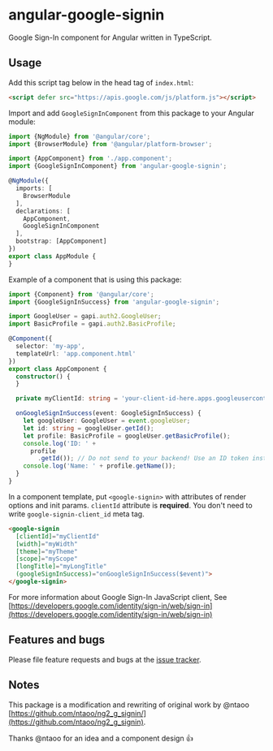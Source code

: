 # angular-google-signin

Google Sign-In component for Angular written in TypeScript.

## Usage

Add this script tag below in the head tag of ```index.html```:

```html
<script defer src="https://apis.google.com/js/platform.js"></script>
```

Import and add ```GoogleSignInComponent``` from this package to your Angular module:

```typescript
import {NgModule} from '@angular/core';
import {BrowserModule} from '@angular/platform-browser';

import {AppComponent} from './app.component';
import {GoogleSignInComponent} from 'angular-google-signin';

@NgModule({
  imports: [
    BrowserModule
  ],
  declarations: [
    AppComponent,
    GoogleSignInComponent
  ],
  bootstrap: [AppComponent]
})
export class AppModule {
}
```

Example of a component that is using this package:

```typescript
import {Component} from '@angular/core';
import {GoogleSignInSuccess} from 'angular-google-signin';

import GoogleUser = gapi.auth2.GoogleUser;
import BasicProfile = gapi.auth2.BasicProfile;

@Component({
  selector: 'my-app',
  templateUrl: 'app.component.html'
})
export class AppComponent {
  constructor() {
  }

  private myClientId: string = 'your-client-id-here.apps.googleusercontent.com';

  onGoogleSignInSuccess(event: GoogleSignInSuccess) {
    let googleUser: GoogleUser = event.googleUser;
    let id: string = googleUser.getId();
    let profile: BasicProfile = googleUser.getBasicProfile();
    console.log('ID: ' +
      profile
        .getId()); // Do not send to your backend! Use an ID token instead.
    console.log('Name: ' + profile.getName());
  }
}
```

In a component template, put `<google-signin>` with attributes of render options and init params.
`clientId` attribute is **required**. You don't need to write `google-signin-client_id` meta tag.

```html
<google-signin
  [clientId]="myClientId"
  [width]="myWidth"
  [theme]="myTheme"
  [scope]="myScope"
  [longTitle]="myLongTitle"
  (googleSignInSuccess)="onGoogleSignInSuccess($event)">
</google-signin>
```

For more information about Google Sign-In JavaScript client, See [https://developers.google.com/identity/sign-in/web/sign-in](https://developers.google.com/identity/sign-in/web/sign-in)

## Features and bugs

Please file feature requests and bugs at the [issue tracker][tracker].

[tracker]: https://github.com/miltador/angular-google-signin/issues

## Notes

This package is a modification and rewriting of original work by @ntaoo [https://github.com/ntaoo/ng2_g_signin/](https://github.com/ntaoo/ng2_g_signin).

Thanks @ntaoo for an idea and a component design 👍
